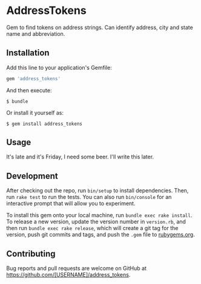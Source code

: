 # AddressTokens

Gem to find tokens on address strings. Can identify address, city and state name
and abbreviation.

## Installation

Add this line to your application's Gemfile:

```ruby
gem 'address_tokens'
```

And then execute:

    $ bundle

Or install it yourself as:

    $ gem install address_tokens

## Usage

It's late and it's Friday, I need some beer. I'll write this later.

## Development

After checking out the repo, run `bin/setup` to install dependencies. Then, run `rake test` to run the tests. You can also run `bin/console` for an interactive prompt that will allow you to experiment.

To install this gem onto your local machine, run `bundle exec rake install`. To release a new version, update the version number in `version.rb`, and then run `bundle exec rake release`, which will create a git tag for the version, push git commits and tags, and push the `.gem` file to [rubygems.org](https://rubygems.org).

## Contributing

Bug reports and pull requests are welcome on GitHub at https://github.com/[USERNAME]/address_tokens.
